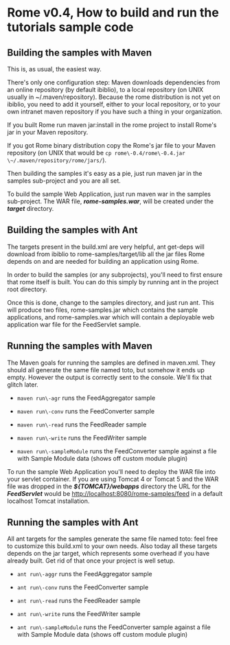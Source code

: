 # Rome v0.4, How to build and run the tutorials sample code

## Building the samples with Maven



This is, as usual, the easiest way.



There's only one configuration step: Maven downloads dependencies from an online repository (by default ibiblio), to a local repository (on UNIX usually in \~/.maven/repository). Because the rome distribution is not yet on ibiblio, you need to add it yourself, either to your local repository, or to your own intranet maven repository if you have such a thing in your organization.



If you built Rome run maven jar:install in the rome project to install Rome's jar in your Maven repository.



If you got Rome binary distribution copy the Rome's jar file to your Maven repository (on UNIX that would be `cp rome\-0.4/rome\-0.4.jar   \~/.maven/repository/rome/jars/`).



Then building the samples it's easy as a pie, just run maven jar in the samples sub\-project and you are all set.



To build the sample Web Application, just run maven war in the samples sub\-project. The WAR file, **_rome\-samples.war_**, will be created under the **_target_** directory.


## Building the samples with Ant



The targets present in the build.xml are very helpful, ant get\-deps will download from ibiblio to rome\-samples/target/lib all the jar files Rome depends on and are needed for building an application using Rome.



In order to build the samples (or any subprojects), you'll need to first ensure that rome itself is built. You can do this simply by running ant in the project root directory.



Once this is done, change to the samples directory, and just run ant. This will produce two files, rome\-samples.jar which contains the sample applications, and rome\-samples.war which will contain a deployable web application war file for the FeedServlet sample.


## Running the samples with Maven



The Maven goals for running the samples are defined in maven.xml. They should all generate the same file named toto, but somehow it ends up empty. However the output is correctly sent to the console. We'll fix that glitch later.


 
* `maven run\-agr` runs the FeedAggregator sample
 
* `maven run\-conv` runs the FeedConverter sample
 
* `maven run\-read` runs the FeedReader sample
 
* `maven run\-write` runs the FeedWriter sample
 
* `maven run\-sampleModule` runs the FeedConverter sample against a file with Sample Module data (shows off custom module plugin)
 


To run the sample Web Application you'll need to deploy the WAR file into your servlet container. If you are using Tomcat 4 or Tomcat 5 and the WAR file was dropped in the **_$\{TOMCAT\}/webapps_** directory the URL for the **_FeedServlet_** would be [http://localhost:8080/rome\-samples/feed](http://localhost:8080/rome-samples/feed) in a default localhost Tomcat installation. 


## Running the samples with Ant



All ant targets for the samples generate the same file named toto: feel free to customize this build.xml to your own needs. Also today all these targets depends on the jar target, which represents some overhead if you have already built. Get rid of that once your project is well setup.


 
* `ant run\-aggr` runs the FeedAggregator sample
 
* `ant run\-conv` runs the FeedConverter sample
 
* `ant run\-read` runs the FeedReader sample
 
* `ant run\-write` runs the FeedWriter sample
 
* `ant run\-sampleModule` runs the FeedConverter sample against a file with Sample Module data (shows off custom module plugin)
 
